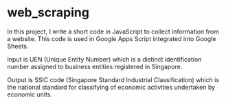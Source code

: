 # web_scraping
In this project, I write a short code in JavaScript to collect information from a website. This code is used in Google Apps Script integrated into Google Sheets.  

Input is UEN (Unique Entity Number) which is a distinct identification number assigned to business entities registered in Singapore.  

Output is SSIC code (Singapore Standard Industrial Classification) which is the national standard for classifying of economic activities undertaken by economic units.  
